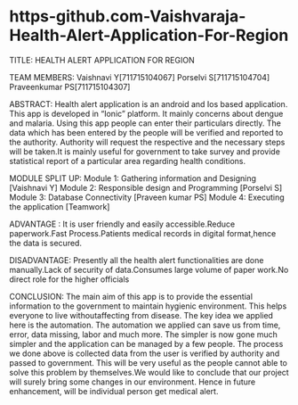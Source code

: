# https-github.com-Vaishvaraja-Health-Alert-Application-For-Region
TITLE: HEALTH ALERT APPLICATION FOR REGION

TEAM MEMBERS:
Vaishnavi Y[711715104067]
Porselvi S[711715104704]
Praveenkumar PS[711715104307]

ABSTRACT:
Health alert application is an android and Ios based application. This app is developed in “Ionic” platform. It mainly concerns about dengue and malaria. Using this app people can  enter  their  particulars directly. The data which has been entered by the people will be verified and reported to the authority. Authority will request the respective and the necessary steps will be taken.It is mainly useful for government to take survey and provide statistical report of a particular area  regarding health conditions.

MODULE SPLIT UP:
Module 1:
     Gathering information and Designing [Vaishnavi Y]
Module 2:
      Responsible design and Programming [Porselvi S]
Module 3:
        Database Connectivity          [Praveen kumar PS]
Module 4:
        Executing the application       [Teamwork]

ADVANTAGE :
It is user friendly and easily accessible.Reduce paperwork.Fast Process.Patients medical records in digital format,hence the data is secured.

DISADVANTAGE:
  Presently all the health alert functionalities are done manually.Lack of security of data.Consumes large volume of paper work.No direct role for the higher officials
  
  CONCLUSION:
  The main aim of this app is to provide the essential information to the government to maintain hygienic environment. This helps everyone to live withoutaffecting from disease. The key idea we applied here is the automation. The automation we applied can save us from time, error, data missing, labor and much more. The simpler is now gone much simpler and the application can be managed by a few people. The process we done above is collected data from the user is verified by authority and passed to government. This will be very useful as the people cannot able to solve this problem by themselves.We would like to conclude that our project will surely bring some changes in our environment. Hence in future enhancement, will be individual person get medical alert.
  




